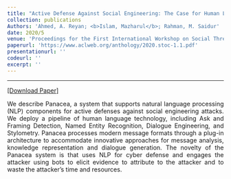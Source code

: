 ```yaml
---
title: "Active Defense Against Social Engineering: The Case for Human Language Technology"
collection: publications
Authors: 'Ahmed, A. Reyan; <b>Islam, Mazharul</b>; Rahman, M. Saidur'
date: 2020/5
venue: 'Proceedings for the First International Workshop on Social Threats in Online Conversations: Understanding and Management'
paperurl: 'https://www.aclweb.org/anthology/2020.stoc-1.1.pdf'
presentationurl: ''
codeurl: ''
excerpt: ''
---
```

---
<a href='https://www.aclweb.org/anthology/2020.stoc-1.1.pdf' target="_blank">[Download Paper]</a>

<p align="justify">
We describe Panacea, a system that supports natural language processing (NLP) components for
active defenses against social engineering attacks.
We deploy a pipeline of human language technology, including Ask and Framing Detection, Named
Entity Recognition, Dialogue Engineering, and Stylometry. Panacea processes modern message formats through a plug-in architecture to accommodate innovative approaches for message analysis,
knowledge representation and dialogue generation.
The novelty of the Panacea system is that uses NLP
for cyber defense and engages the attacker using
bots to elicit evidence to attribute to the attacker
and to waste the attacker’s time and resources.
</p>
